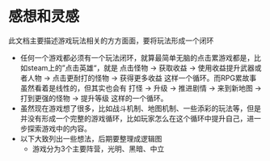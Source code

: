# 感想和灵感
此文档主要描述游戏玩法相关的方方面面，要将玩法形成一个闭环

- 任何一个游戏都必须有一个玩法闭环，就算最简单无脑的点击累游戏都是，比如steam上的”点击英雄“，就是 点击怪物 -> 获取收益 -> 使用收益提升武器或者人物 -> 点击更耐打的怪物 -> 获得更多收益 这样一个循环。而RPG累故事虽然看着是线性的，但其实也会有 打怪 -> 升级 -> 推进剧情 -> 来到新地图 -> 打到更强的怪物 -> 提升等级 这样的一个循环。
- 虽然现在游戏想了很多，比如战斗机制、地图机制、一些添彩的玩法等，但是并没有形成一个完整的游戏循环，比如玩家怎么在这个循环中提升自己，进一步探索游戏中的内容。
- 以下大致列出一些想法，后期要整理成逻辑图
    - 游戏分为3个主要阵营，光明、黑暗、中立